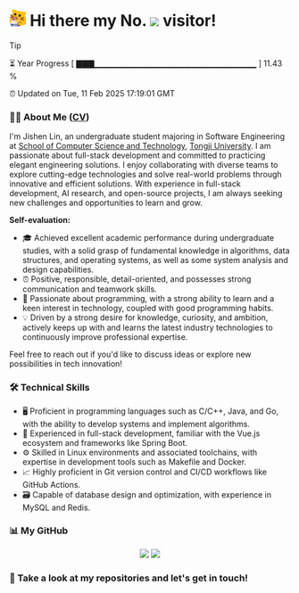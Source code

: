 <h1>
  <img src='assets/MeowClorox.gif' height='30' width='30'/>
  Hi there my No.
  <img src='https://profile-counter.glitch.me/MinmusLin/count.svg'/>
  visitor!
</h1>

> [!TIP]
> ⏳ Year Progress [ ▇▇▇▁▁▁▁▁▁▁▁▁▁▁▁▁▁▁▁▁▁▁▁▁▁▁▁▁▁▁ ] 11.43 %
>
> ⏰ Updated on Tue, 11 Feb 2025 17:19:01 GMT

### 👨‍💻 About Me ([CV](https://github.com/MinmusLin/MinmusLin/raw/refs/heads/main/assets/CV.pdf))

I'm Jishen Lin, an undergraduate student majoring in Software Engineering at [School of Computer Science and Technology](https://cs.tongji.edu.cn), [Tongji University](https://www.tongji.edu.cn). I am passionate about full-stack development and committed to practicing elegant engineering solutions. I enjoy collaborating with diverse teams to explore cutting-edge technologies and solve real-world problems through innovative and efficient solutions. With experience in full-stack development, AI research, and open-source projects, I am always seeking new challenges and opportunities to learn and grow.

**Self-evaluation:**

- 🎓 Achieved excellent academic performance during undergraduate studies, with a solid grasp of fundamental knowledge in algorithms, data structures, and operating systems, as well as some system analysis and design capabilities.
- ⏰ Positive, responsible, detail-oriented, and possesses strong communication and teamwork skills.
- 📑 Passionate about programming, with a strong ability to learn and a keen interest in technology, coupled with good programming habits.
- 💡 Driven by a strong desire for knowledge, curiosity, and ambition, actively keeps up with and learns the latest industry technologies to continuously improve professional expertise.

Feel free to reach out if you'd like to discuss ideas or explore new possibilities in tech innovation!

### 🛠️ Technical Skills

- 🖥️ Proficient in programming languages such as C/C++, Java, and Go, with the ability to develop systems and implement algorithms.
- 🧰 Experienced in full-stack development, familiar with the Vue.js ecosystem and frameworks like Spring Boot.
- ⚙️ Skilled in Linux environments and associated toolchains, with expertise in development tools such as Makefile and Docker.
- 📈 Highly proficient in Git version control and CI/CD workflows like GitHub Actions.
- 🗃️ Capable of database design and optimization, with experience in MySQL and Redis.

### 📊 My GitHub

<div align='center'>
  <img src='https://github-readme-stats.vercel.app/api?username=MinmusLin&show_icons=true&count_private=true' height='190'/>
  <img src='https://github-readme-stats.vercel.app/api/top-langs/?username=MinmusLin&layout=compact' height='190'/>
</div>

### 🥰 Take a look at my repositories and let's get in touch!
